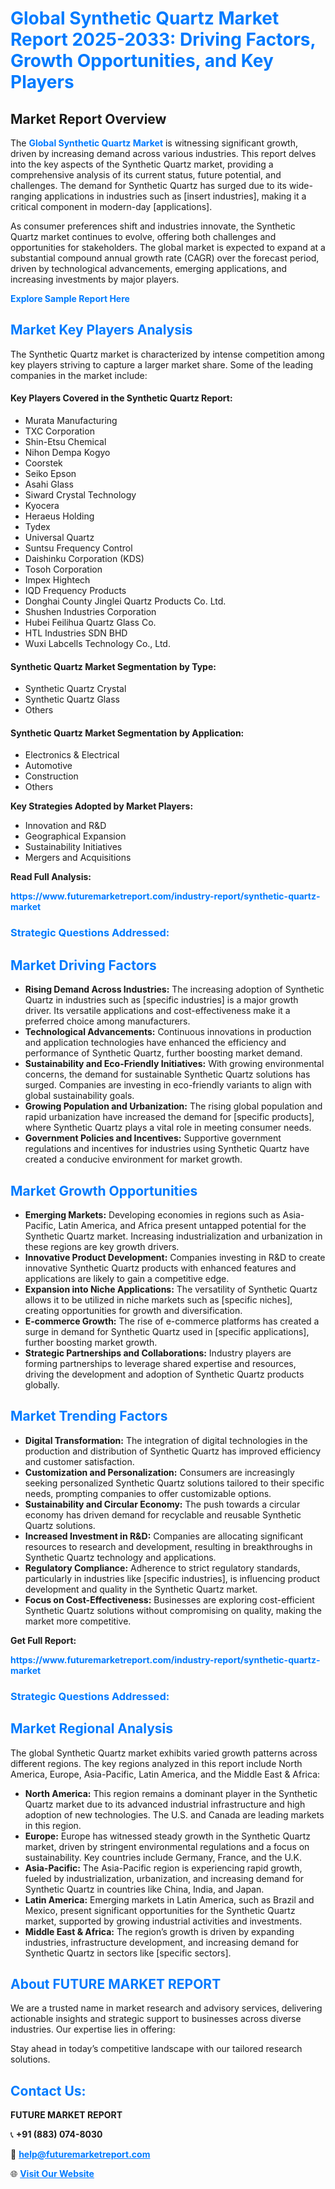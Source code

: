 <h1 style="color: #007BFF;">Global Synthetic Quartz Market Report 2025-2033: Driving Factors, Growth Opportunities, and Key Players</h1>

<section id="overview">
<h2>Market Report Overview</h2>
<p>The <a href="https://www.futuremarketreport.com/industry-report/synthetic-quartz-market" style="color: #007BFF; text-decoration: none;"><strong>Global Synthetic Quartz Market</strong></a> is witnessing significant growth, driven by increasing demand across various industries. This report delves into the key aspects of the Synthetic Quartz market, providing a comprehensive analysis of its current status, future potential, and challenges. The demand for Synthetic Quartz has surged due to its wide-ranging applications in industries such as [insert industries], making it a critical component in modern-day [applications].</p>
<p>As consumer preferences shift and industries innovate, the Synthetic Quartz market continues to evolve, offering both challenges and opportunities for stakeholders. The global market is expected to expand at a substantial compound annual growth rate (CAGR) over the forecast period, driven by technological advancements, emerging applications, and increasing investments by major players.</p>
</section>

<section id="overview">
<p><a href="https://www.futuremarketreport.com/request-sample/reportId=105135" style="color: #007BFF; text-decoration: none;"><strong>Explore Sample Report Here</strong></a></p>
</section>

<section id="key-players">
<h2 style="color: #007BFF;">Market Key Players Analysis</h2>
<p>The Synthetic Quartz market is characterized by intense competition among key players striving to capture a larger market share. Some of the leading companies in the market include:</p>
<h4>Key Players Covered in the Synthetic Quartz Report:</h4>
<ul><li>Murata Manufacturing</li><li>TXC Corporation</li><li>Shin-Etsu Chemical</li><li>Nihon Dempa Kogyo</li><li>Coorstek</li><li>Seiko Epson</li><li>Asahi Glass</li><li>Siward Crystal Technology</li><li>Kyocera</li><li>Heraeus Holding</li><li>Tydex</li><li>Universal Quartz</li><li>Suntsu Frequency Control</li><li>Daishinku Corporation (KDS)</li><li>Tosoh Corporation</li><li>Impex Hightech</li><li>IQD Frequency Products</li><li>Donghai County Jinglei Quartz Products Co. Ltd.</li><li>Shushen Industries Corporation</li><li>Hubei Feilihua Quartz Glass Co.</li><li>HTL Industries SDN BHD</li><li>Wuxi Labcells Technology Co., Ltd.</li></ul>
<h4>Synthetic Quartz Market Segmentation by Type:</h4>
<ul><li>Synthetic Quartz Crystal</li><li>Synthetic Quartz Glass</li><li>Others</li></ul>

<h4>Synthetic Quartz Market Segmentation by Application:</h4>
<ul><li>Electronics &amp; Electrical</li><li>Automotive</li><li>Construction</li><li>Others</li></ul>
<p><strong>Key Strategies Adopted by Market Players:</strong></p>
<ul>
<li>Innovation and R&D</li>
<li>Geographical Expansion</li>
<li>Sustainability Initiatives</li>
<li>Mergers and Acquisitions</li>
</ul>
</section>

<section>
<p><strong>Read Full Analysis: </strong></p><a href="https://www.futuremarketreport.com/industry-report/synthetic-quartz-market" style="color: #007BFF; text-decoration: none;"><strong>https://www.futuremarketreport.com/industry-report/synthetic-quartz-market</strong></a>
<h3 style="color: #007BFF;">Strategic Questions Addressed:</h3>
</section>

<section id="driving-factors">
<h2 style="color: #007BFF;">Market Driving Factors</h2>
<ul>
<li><strong>Rising Demand Across Industries:</strong> The increasing adoption of Synthetic Quartz in industries such as [specific industries] is a major growth driver. Its versatile applications and cost-effectiveness make it a preferred choice among manufacturers.</li>
<li><strong>Technological Advancements:</strong> Continuous innovations in production and application technologies have enhanced the efficiency and performance of Synthetic Quartz, further boosting market demand.</li>
<li><strong>Sustainability and Eco-Friendly Initiatives:</strong> With growing environmental concerns, the demand for sustainable Synthetic Quartz solutions has surged. Companies are investing in eco-friendly variants to align with global sustainability goals.</li>
<li><strong>Growing Population and Urbanization:</strong> The rising global population and rapid urbanization have increased the demand for [specific products], where Synthetic Quartz plays a vital role in meeting consumer needs.</li>
<li><strong>Government Policies and Incentives:</strong> Supportive government regulations and incentives for industries using Synthetic Quartz have created a conducive environment for market growth.</li>
</ul>
</section>

<section id="growth-opportunities">
<h2 style="color: #007BFF;">Market Growth Opportunities</h2>
<ul>
<li><strong>Emerging Markets:</strong> Developing economies in regions such as Asia-Pacific, Latin America, and Africa present untapped potential for the Synthetic Quartz market. Increasing industrialization and urbanization in these regions are key growth drivers.</li>
<li><strong>Innovative Product Development:</strong> Companies investing in R&D to create innovative Synthetic Quartz products with enhanced features and applications are likely to gain a competitive edge.</li>
<li><strong>Expansion into Niche Applications:</strong> The versatility of Synthetic Quartz allows it to be utilized in niche markets such as [specific niches], creating opportunities for growth and diversification.</li>
<li><strong>E-commerce Growth:</strong> The rise of e-commerce platforms has created a surge in demand for Synthetic Quartz used in [specific applications], further boosting market growth.</li>
<li><strong>Strategic Partnerships and Collaborations:</strong> Industry players are forming partnerships to leverage shared expertise and resources, driving the development and adoption of Synthetic Quartz products globally.</li>
</ul>
</section>

<section id="trending-factors">
<h2 style="color: #007BFF;">Market Trending Factors</h2>
<ul>
<li><strong>Digital Transformation:</strong> The integration of digital technologies in the production and distribution of Synthetic Quartz has improved efficiency and customer satisfaction.</li>
<li><strong>Customization and Personalization:</strong> Consumers are increasingly seeking personalized Synthetic Quartz solutions tailored to their specific needs, prompting companies to offer customizable options.</li>
<li><strong>Sustainability and Circular Economy:</strong> The push towards a circular economy has driven demand for recyclable and reusable Synthetic Quartz solutions.</li>
<li><strong>Increased Investment in R&D:</strong> Companies are allocating significant resources to research and development, resulting in breakthroughs in Synthetic Quartz technology and applications.</li>
<li><strong>Regulatory Compliance:</strong> Adherence to strict regulatory standards, particularly in industries like [specific industries], is influencing product development and quality in the Synthetic Quartz market.</li>
<li><strong>Focus on Cost-Effectiveness:</strong> Businesses are exploring cost-efficient Synthetic Quartz solutions without compromising on quality, making the market more competitive.</li>
</ul>
</section>

<section>
<p><strong>Get Full Report: </strong></p><a href="https://www.futuremarketreport.com/industry-report/synthetic-quartz-market" style="color: #007BFF; text-decoration: none;"><strong>https://www.futuremarketreport.com/industry-report/synthetic-quartz-market</strong></a>
<h3 style="color: #007BFF;">Strategic Questions Addressed:</h3>
</section>


<section id="regional-analysis">
<h2 style="color: #007BFF;">Market Regional Analysis</h2>
<p>The global Synthetic Quartz market exhibits varied growth patterns across different regions. The key regions analyzed in this report include North America, Europe, Asia-Pacific, Latin America, and the Middle East & Africa:</p>
<ul>
<li><strong>North America:</strong> This region remains a dominant player in the Synthetic Quartz market due to its advanced industrial infrastructure and high adoption of new technologies. The U.S. and Canada are leading markets in this region.</li>
<li><strong>Europe:</strong> Europe has witnessed steady growth in the Synthetic Quartz market, driven by stringent environmental regulations and a focus on sustainability. Key countries include Germany, France, and the U.K.</li>
<li><strong>Asia-Pacific:</strong> The Asia-Pacific region is experiencing rapid growth, fueled by industrialization, urbanization, and increasing demand for Synthetic Quartz in countries like China, India, and Japan.</li>
<li><strong>Latin America:</strong> Emerging markets in Latin America, such as Brazil and Mexico, present significant opportunities for the Synthetic Quartz market, supported by growing industrial activities and investments.</li>
<li><strong>Middle East & Africa:</strong> The region’s growth is driven by expanding industries, infrastructure development, and increasing demand for Synthetic Quartz in sectors like [specific sectors].</li>
</ul>
</section>

<footer>
<h2 style="color: #007BFF;">About FUTURE MARKET REPORT</h2>
<p>We are a trusted name in market research and advisory services, delivering actionable insights and strategic support to businesses across diverse industries. Our expertise lies in offering:</p>

<p>Stay ahead in today’s competitive landscape with our tailored research solutions.</p>

<h2 style="color: #007BFF;">Contact Us:</h2>
<p><strong>FUTURE MARKET REPORT</strong></p>
<p>📞 <strong>+91 (883) 074-8030</strong></p>
<p>📧 <strong><a href="mailto:help@futuremarketreport.com" style="color: #007BFF;">help@futuremarketreport.com</a></strong></p>
<p>🌐 <strong><a href="https://www.futuremarketreport.com/" style="color: #007BFF;">Visit Our Website</a></strong></p>
</footer>